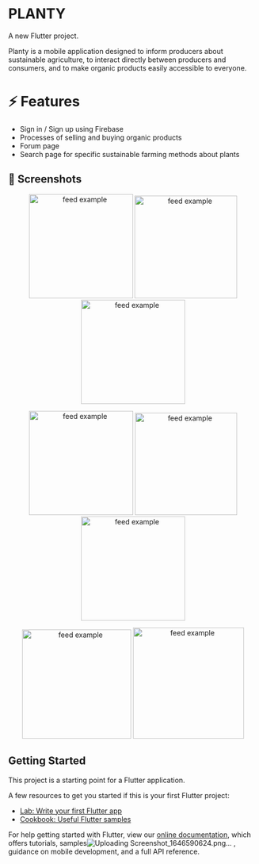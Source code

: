# PLANTY

A new Flutter project.

Planty is a mobile application designed to inform producers about sustainable agriculture, to interact directly between producers and consumers, and to make organic products easily accessible to everyone.

# ⚡ Features
* Sign in / Sign up using Firebase 
* Processes of selling and buying organic products
* Forum page
* Search page for specific sustainable farming methods about plants

## 📸 Screenshots
<p align ="center">

<img src="https://user-images.githubusercontent.com/87859856/156936747-eb5dafef-9341-4540-9ad1-8deca4978efe.png" alt="feed example" width="210"> 
<img src="https://user-images.githubusercontent.com/87859856/156936778-db279408-1e11-4c19-9566-dc651034f6d4.png" alt="feed example" width="207">
<img src="https://user-images.githubusercontent.com/87859856/156936799-06635bbb-e6bb-4794-aebe-394c981ccad5.png" alt="feed example" width="210">
</p>
<p align ="center">
<img src="https://user-images.githubusercontent.com/87859856/156936817-17c6f6e3-7e58-481b-815b-8749e2f90d51.png" alt="feed example" width="210">
<img src="https://user-images.githubusercontent.com/87859856/156936889-dcd415d5-da89-4725-9b27-67aef26e2974.png" alt="feed example" width="206">
<img src="https://user-images.githubusercontent.com/87859856/156936989-de8fc87a-bd82-487c-9414-ee7b313fa9c6.png" alt="feed example" width="210">
</p>
<p align = "center">
 <img src="https://user-images.githubusercontent.com/87859856/156937010-6f0c2d29-2c8d-47a6-b929-f899145bd4a6.png" alt="feed example" width="220">
 <img src="https://user-images.githubusercontent.com/87859856/156937031-25efde64-fae0-49cb-a530-4d3f9829ca6c.png" alt="feed example" width="224">

## Getting Started

This project is a starting point for a Flutter application.

A few resources to get you started if this is your first Flutter project:

- [Lab: Write your first Flutter app](https://flutter.dev/docs/get-started/codelab)
- [Cookbook: Useful Flutter samples](https://flutter.dev/docs/cookbook)

For help getting started with Flutter, view our
[online documentation](https://flutter.dev/docs), which offers tutorials,
samples![Uploading Screenshot_1646590624.png…]()
, guidance on mobile development, and a full API reference.
